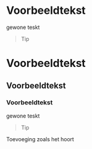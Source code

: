 # Voorbeeldtekst
gewone teskt
> Tip

# Voorbeeldtekst
## Voorbeeldtekst
### Voorbeeldtekst
gewone teskt
> Tip

Toevoeging zoals het hoort
